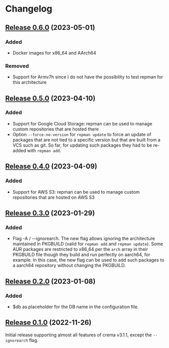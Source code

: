# Changelog

## [Release 0.6.0](https://gitlab.com/mipimipi/repman/tags/v0.6.0) (2023-05-01)

### Added

- Docker images for x86_64 and AArch64

### Removed

- Support for Armv7h since I do not have the possibility to test repman for this architecture

## [Release 0.5.0](https://gitlab.com/mipimipi/repman/tags/v0.5.0) (2023-04-10)

### Added

- Support for Google Cloud Storage: repman can be used to manage custom repositories that are hosted there
- Option `--force-no-version` for `repman update` to force an update of packages that are not tied to a specific version but that are built from a VCS such as git. So far, for updating such packages they had to be re-added with `repman add`.

## [Release 0.4.0](https://gitlab.com/mipimipi/repman/tags/v0.4.0) (2023-04-09)

### Added

- Support for AWS S3: repman can be used to manage custom repositories that are hosted on AWS S3

## [Release 0.3.0](https://gitlab.com/mipimipi/repman/tags/v0.3.0) (2023-01-29)

### Added

- Flag -A / --ignorearch. The new flag allows ignoring the architecture maintained in PKGBUILD (valid for `repman add` and `repman update`). Some AUR packages are restricted to x86_64 per the `arch` array in their PKGBUILD  file though they build and run perfectly on aarch64, for example. In this case, the new flag can be used to add such packages to a aarch64 repository without changing the PKGBUILD.

## [Release 0.2.0](https://gitlab.com/mipimipi/repman/tags/v0.2.0) (2023-01-08)

### Added

- $db as placeholder for the DB name in the configuration file.

## [Release 0.1.0](https://gitlab.com/mipimipi/repman/tags/v0.1.0) (2022-11-26)

Initial release supporting almost all features of crema v3.1.1, except the `--ignorearch` flag. 
